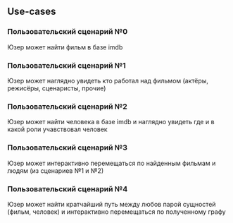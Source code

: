 Use-cases
---

### Пользовательский сценарий №0
Юзер может найти фильм в базе imdb

### Пользовательский сценарий №1
Юзер может наглядно увидеть кто работал над фильмом (актёры, режисёры, сценаристы, прочие)

### Пользовательский сценарий №2
Юзер может найти человека в базе imdb и наглядно увидеть где и в какой роли учавствовал человек

### Пользовательский сценарий №3
Юзер может интерактивно перемещаться по найденным фильмам и людям (из сценариев №1 и №2)

### Пользовательский сценарий №4
Юзер может найти кратчайший путь между любов парой сущностей (фильм, человек) и интерактивно перемещаться по полученному графу 
